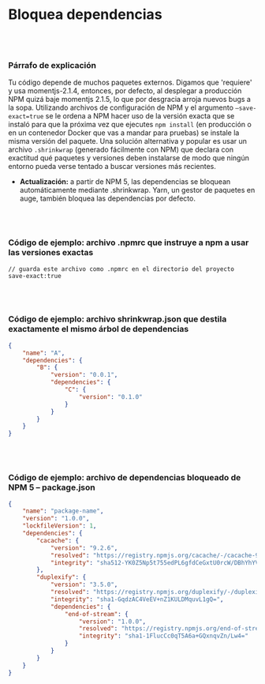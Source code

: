 # Bloquea dependencias

<br/><br/>

### Párrafo de explicación

Tu código depende de muchos paquetes externos. Digamos que 'requiere' y usa momentjs-2.1.4, entonces, por defecto, al desplegar a producción NPM quizá baje momentjs 2.1.5, lo que por desgracia arroja nuevos bugs a la sopa. Utilizando archivos de configuración de NPM y el argumento `–save-exact=true` se le ordena a NPM hacer uso de la versión exacta que se instaló para que la próxima vez que ejecutes `npm install` (en producción o en un contenedor Docker que vas a mandar para pruebas) se instale la misma versión del paquete. Una solución alternativa y popular es usar un archivo `.shrinkwrap` (generado fácilmente con NPM) que declara con exactitud qué paquetes y versiones deben instalarse de modo que ningún entorno pueda verse tentado a buscar versiones más recientes.

* **Actualización:** a partir de NPM 5, las dependencias se bloquean automáticamente mediante .shrinkwrap. Yarn, un gestor de paquetes en auge, también bloquea las dependencias por defecto.

<br/><br/>

### Código de ejemplo: archivo .npmrc que instruye a npm a usar las versiones exactas

```npmrc
// guarda este archivo como .npmrc en el directorio del proyecto
save-exact:true
```

<br/><br/>

### Código de ejemplo: archivo shrinkwrap.json que destila exactamente el mismo árbol de dependencias

```json
{
    "name": "A",
    "dependencies": {
        "B": {
            "version": "0.0.1",
            "dependencies": {
                "C": {
                    "version": "0.1.0"
                }
            }
        }
    }
}
```

<br/><br/>

### Código de ejemplo: archivo de dependencias bloqueado de NPM 5 – package.json

```json
{
    "name": "package-name",
    "version": "1.0.0",
    "lockfileVersion": 1,
    "dependencies": {
        "cacache": {
            "version": "9.2.6",
            "resolved": "https://registry.npmjs.org/cacache/-/cacache-9.2.6.tgz",
            "integrity": "sha512-YK0Z5Np5t755edPL6gfdCeGxtU0rcW/DBhYhYVDckT+7AFkCCtedf2zru5NRbBLFk6e7Agi/RaqTOAfiaipUfg=="
        },
        "duplexify": {
            "version": "3.5.0",
            "resolved": "https://registry.npmjs.org/duplexify/-/duplexify-3.5.0.tgz",
            "integrity": "sha1-GqdzAC4VeEV+nZ1KULDMquvL1gQ=",
            "dependencies": {
                "end-of-stream": {
                    "version": "1.0.0",
                    "resolved": "https://registry.npmjs.org/end-of-stream/-/end-of-stream-1.0.0.tgz",
                    "integrity": "sha1-1FlucCc0qT5A6a+GQxnqvZn/Lw4="
                }
            }
        }
    }
}
```

